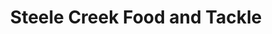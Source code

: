 ---
title: "Steele Creek Food and Tackle"
url: /henderson/steele-creek-food-and-tackle/
shop: convenience
---